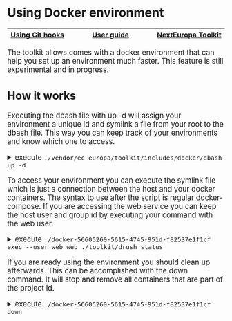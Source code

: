 # Using Docker environment

<big><table><thead><tr><th nowrap> [Using Git hooks](./git-hooks.md#using-git-hooks) </th><th width="100%" align="center"> [User guide](../README.md#user-guide) </th><th nowrap> [NextEuropa Toolkit](../README.md#nexteuropa-toolkit) </th></tr></thead></table>

The toolkit allows comes with a docker environment that can help you set up an
environment much faster. This feature is still experimental and in progress.

## How it works

Executing the dbash file with up -d will assign your environment a unique id and
symlink a file from your root to the dbash file. This way you can keep track of
your environments and know which one to access.

<details><summary>execute <code>./vendor/ec-europa/toolkit/includes/docker/dbash up -d</code></summary><p>

```
Creating network "5660526056154745951df82537e1f1cf_default" with the default driver
Creating 5660526056154745951df82537e1f1cf_mysql_1 ...
Creating 5660526056154745951df82537e1f1cf_mysql_1
Creating 5660526056154745951df82537e1f1cf_selenium_1 ...
Creating 5660526056154745951df82537e1f1cf_solr_1 ...
Creating 5660526056154745951df82537e1f1cf_solr_1
Creating 5660526056154745951df82537e1f1cf_selenium_1 ... done
Creating 5660526056154745951df82537e1f1cf_web_1 ...
Creating 5660526056154745951df82537e1f1cf_web_1 ... done
```
</p></details>

To access your environment you can execute the symlink file which is just a
connection between the host and your docker containers. The syntax to use after
the script is regular docker-compose. If you are accessing the web service you
can keep the host user and group id by executing your command with the web user.

<details><summary>execute <code>./docker-56605260-5615-4745-951d-f82537e1f1cf exec --user web web ./toolkit/drush status</code></summary><p>

```
 PHP executable         :  /usr/bin/php
 PHP configuration      :  /etc/php.ini
 PHP OS                 :  Linux
 Drush script           :  /home/user/ec-europa/toolkit/vendor/drush/drush/drush.php
 Drush version          :  8.0.5
 Drush temp directory   :  /tmp
 Drush configuration    :
 Drush alias files      :
```
</p></details>

If you are ready using the environment you should clean up afterwards. This can
be accomplished with the down command. It will stop and remove all containers
that are part of the project id.

<details><summary>execute <code>./docker-56605260-5615-4745-951d-f82537e1f1cf down</code></summary><p>

```
Stopping 5660526056154745951df82537e1f1cf_web_1 ... done
Stopping 5660526056154745951df82537e1f1cf_selenium_1 ... done
Stopping 5660526056154745951df82537e1f1cf_solr_1 ... done
Removing 5660526056154745951df82537e1f1cf_web_1 ... done
Removing 5660526056154745951df82537e1f1cf_selenium_1 ... done
Removing 5660526056154745951df82537e1f1cf_solr_1 ... done
Removing 5660526056154745951df82537e1f1cf_mysql_1 ... done
Removing network 5660526056154745951df82537e1f1cf_default
```
</p></details>